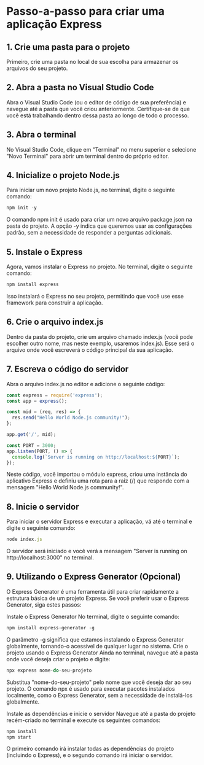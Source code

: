 # Passo-a-passo para criar uma aplicação Express

## 1. Crie uma pasta para o projeto
Primeiro, crie uma pasta no local de sua escolha para armazenar os arquivos do seu projeto.

## 2. Abra a pasta no Visual Studio Code
Abra o Visual Studio Code (ou o editor de código de sua preferência) e navegue até a pasta que você criou anteriormente. Certifique-se de que você está trabalhando dentro dessa pasta ao longo de todo o processo.

## 3. Abra o terminal
No Visual Studio Code, clique em "Terminal" no menu superior e selecione "Novo Terminal" para abrir um terminal dentro do próprio editor.

## 4. Inicialize o projeto Node.js
Para iniciar um novo projeto Node.js, no terminal, digite o seguinte comando:
````javascript
npm init -y
````
O comando npm init é usado para criar um novo arquivo package.json na pasta do projeto. A opção -y indica que queremos usar as configurações padrão, sem a necessidade de responder a perguntas adicionais.

## 5. Instale o Express
Agora, vamos instalar o Express no projeto. No terminal, digite o seguinte comando:
````javascript
npm install express
````
Isso instalará o Express no seu projeto, permitindo que você use esse framework para construir a aplicação.

## 6. Crie o arquivo index.js
Dentro da pasta do projeto, crie um arquivo chamado index.js (você pode escolher outro nome, mas neste exemplo, usaremos index.js). Esse será o arquivo onde você escreverá o código principal da sua aplicação.

## 7. Escreva o código do servidor
Abra o arquivo index.js no editor e adicione o seguinte código:
````javascript
const express = require('express');
const app = express();

const mid = (req, res) => {
  res.send("Hello World Node.js community!");
};

app.get('/', mid);

const PORT = 3000;
app.listen(PORT, () => {
  console.log(`Server is running on http://localhost:${PORT}`);
});
````
Neste código, você importou o módulo express, criou uma instância do aplicativo Express e definiu uma rota para a raiz (/) que responde com a mensagem "Hello World Node.js community!".

## 8. Inicie o servidor
Para iniciar o servidor Express e executar a aplicação, vá até o terminal e digite o seguinte comando:
````javascript
node index.js
````
O servidor será iniciado e você verá a mensagem "Server is running on http://localhost:3000" no terminal.

## 9. Utilizando o Express Generator (Opcional)
O Express Generator é uma ferramenta útil para criar rapidamente a estrutura básica de um projeto Express. Se você preferir usar o Express Generator, siga estes passos:

Instale o Express Generator
No terminal, digite o seguinte comando:
````javascript
npm install express-generator -g
````
O parâmetro -g significa que estamos instalando o Express Generator globalmente, tornando-o acessível de qualquer lugar no sistema.
Crie o projeto usando o Express Generator
Ainda no terminal, navegue até a pasta onde você deseja criar o projeto e digite:
````javascript
npx express nome-do-seu-projeto
````
Substitua "nome-do-seu-projeto" pelo nome que você deseja dar ao seu projeto. O comando npx é usado para executar pacotes instalados localmente, como o Express Generator, sem a necessidade de instalá-los globalmente.

Instale as dependências e inicie o servidor
Navegue até a pasta do projeto recém-criado no terminal e execute os seguintes comandos:
````javascript
npm install
npm start
````
O primeiro comando irá instalar todas as dependências do projeto (incluindo o Express), e o segundo comando irá iniciar o servidor.

